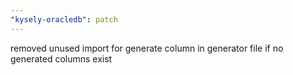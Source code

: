 ```yaml
---
"kysely-oracledb": patch
---
```


removed unused import for generate column in generator file if no generated columns exist
